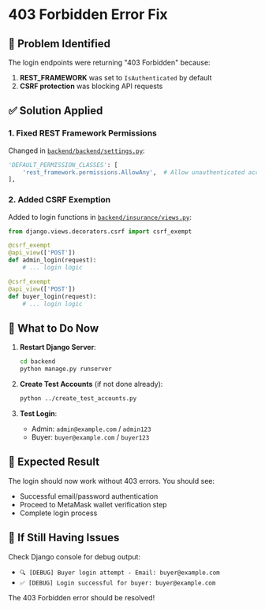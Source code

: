 # 403 Forbidden Error Fix

## 🚨 Problem Identified
The login endpoints were returning "403 Forbidden" because:
1. **REST_FRAMEWORK** was set to `IsAuthenticated` by default
2. **CSRF protection** was blocking API requests

## ✅ Solution Applied

### 1. **Fixed REST Framework Permissions**
Changed in [`backend/backend/settings.py`](backend/backend/settings.py:133):
```python
'DEFAULT_PERMISSION_CLASSES': [
    'rest_framework.permissions.AllowAny',  # Allow unauthenticated access
],
```

### 2. **Added CSRF Exemption**
Added to login functions in [`backend/insurance/views.py`](backend/insurance/views.py):
```python
from django.views.decorators.csrf import csrf_exempt

@csrf_exempt
@api_view(['POST'])
def admin_login(request):
    # ... login logic

@csrf_exempt
@api_view(['POST'])
def buyer_login(request):
    # ... login logic
```

## 🔄 What to Do Now

1. **Restart Django Server**:
   ```bash
   cd backend
   python manage.py runserver
   ```

2. **Create Test Accounts** (if not done already):
   ```bash
   python ../create_test_accounts.py
   ```

3. **Test Login**:
   - Admin: `admin@example.com` / `admin123`
   - Buyer: `buyer@example.com` / `buyer123`

## 🎯 Expected Result

The login should now work without 403 errors. You should see:
- Successful email/password authentication
- Proceed to MetaMask wallet verification step
- Complete login process

## 🐛 If Still Having Issues

Check Django console for debug output:
- `🔍 [DEBUG] Buyer login attempt - Email: buyer@example.com`
- `✅ [DEBUG] Login successful for buyer: buyer@example.com`

The 403 Forbidden error should be resolved!